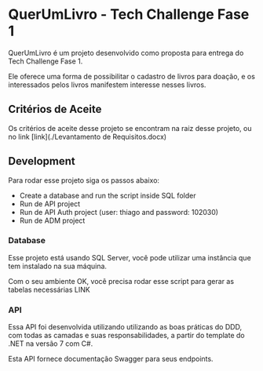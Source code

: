 # QuerUmLivro - Tech Challenge Fase 1

QuerUmLivro é um projeto desenvolvido como proposta para entrega do Tech Challenge Fase 1.

Ele oferece uma forma de possibilitar o cadastro de livros para doação, e os interessados pelos livros manifestem interesse nesses livros.

## Critérios de Aceite

Os critérios de aceite desse projeto se encontram na raiz desse projeto, ou no link [link](./Levantamento de Requisitos.docx)

## Development 

Para rodar esse projeto siga os passos abaixo:

* Create a database and run the script inside SQL folder
* Run de API project
* Run de API Auth project (user: thiago and password: 102030)
* Run de ADM project

### Database

Esse projeto está usando SQL Server, você pode utilizar uma instância que tem instalado na sua máquina.

Com o seu ambiente OK, você precisa rodar esse script para gerar as tabelas necessárias LINK

### API

Essa API foi desenvolvida utilizando utilizando as boas práticas do DDD, com todas as camadas e suas responsabilidades, a partir do template do .NET na versão 7 com C#.

Esta API fornece documentação Swagger para seus endpoints.

